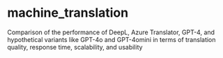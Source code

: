# machine_translation
Comparison of the performance of DeepL, Azure Translator, GPT-4, and hypothetical variants like GPT-4o and GPT-4omini in terms of translation quality, response time, scalability, and usability
